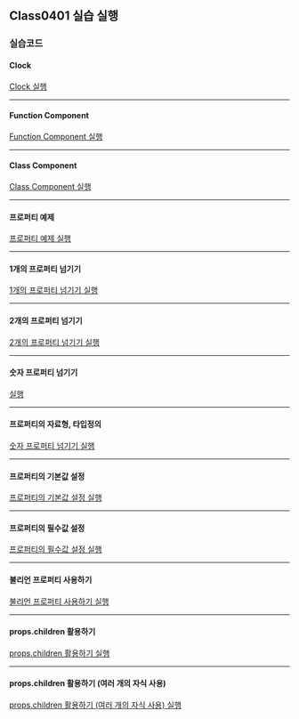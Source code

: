 ## Class0401 실습 실행

### 실습코드

#### Clock

<a href="https://dpwls03.github.io/React/0401/practice/jsClock.html">Clock 실행</a>

<hr>

#### Function Component

<a href="https://dpwls03.github.io/React/0401/practice/function Component build/">Function Component 실행</a>

<hr>

#### Class Component

<a href="https://dpwls03.github.io/React/0401/practice/jsClock.html">Class Component 실행</a>

<hr>

#### 프로퍼티 예제

<a href="https://dpwls03.github.io/React/0401/practice/jsClock.html">프로퍼티 예제 실행</a>

<hr>

#### 1개의 프로퍼티 넘기기

<a href="https://dpwls03.github.io/React/0401/practice/jsClock.html">1개의 프로퍼티 넘기기 실행</a>

<hr>

#### 2개의 프로퍼티 넘기기

<a href="https://dpwls03.github.io/React/0401/practice/jsClock.html">2개의 프로퍼티 넘기기 실행</a>

<hr>

#### 숫자 프로퍼티 넘기기

<a href="https://dpwls03.github.io/React/0401/practice/jsClock.html">실행</a>

<hr>

#### 프로퍼티의 자료형, 타입정의

<a href="https://dpwls03.github.io/React/0401/practice/jsClock.html">숫자 프로퍼티 넘기기 실행</a>

<hr>

#### 프로퍼티의 기본값 설정

<a href="https://dpwls03.github.io/React/0401/practice/jsClock.html">프로퍼티의 기본값 설정 실행</a>

<hr>

#### 프로퍼티의 필수값 설정

<a href="https://dpwls03.github.io/React/0401/practice/jsClock.html">프로퍼티의 필수값 설정 실행</a>

<hr>

#### 불리언 프로퍼티 사용하기

<a href="https://dpwls03.github.io/React/0401/practice/jsClock.html">불리언 프로퍼티 사용하기 실행</a>

<hr>

#### props.children 활용하기

<a href="https://dpwls03.github.io/React/0401/practice/jsClock.html">props.children 활용하기 실행</a>

<hr>

#### props.children 활용하기 (여러 개의 자식 사용)

<a href="https://dpwls03.github.io/React/0401/practice/jsClock.html">props.children 활용하기 (여러 개의 자식 사용) 실행</a>

